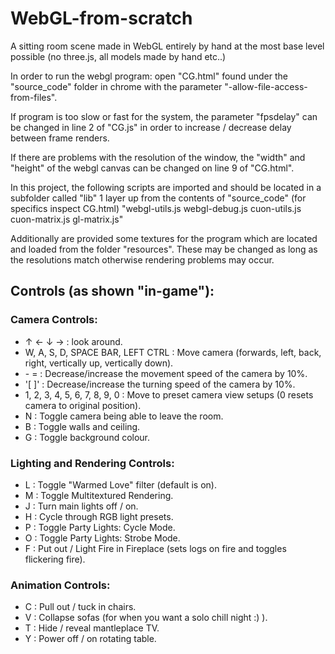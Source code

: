 # WebGL-from-scratch
A sitting room scene made in WebGL entirely by hand at the most base level possible (no three.js, all models made by hand etc..)
  
In order to run the webgl program: open "CG.html" found under the "source_code" folder in chrome with the parameter "-allow-file-access-from-files".

If program is too slow or fast for the system, the parameter "fpsdelay" can be changed in line 2 of "CG.js" 
in order to increase / decrease delay between frame renders.

If there are problems with the resolution of the window, the "width" and "height" of the webgl canvas can be changed on line 9 of "CG.html".

In this project, the following scripts are imported and should be located in a subfolder called "lib" 1 layer up from the contents of "source_code" (for specifics inspect CG.html)
	"webgl-utils.js
	webgl-debug.js
	cuon-utils.js
	cuon-matrix.js
	gl-matrix.js"

Additionally are provided some textures for the program which are located and loaded from the folder "resources".
These may be changed as long as the resolutions match otherwise rendering problems may occur.

## Controls (as shown "in-game"):

### Camera Controls:

* ↑ ← ↓ → : look around.
* W, A, S, D, SPACE BAR, LEFT CTRL : Move camera (forwards, left, back, right, vertically up, vertically down).
* \- = : Decrease/increase the movement speed of the camera by 10%.
* '[   ]' : Decrease/increase the turning speed of the camera by 10%.
* 1, 2, 3, 4, 5, 6, 7, 8, 9, 0 : Move to preset camera view setups (0 resets camera to original position).
* N : Toggle camera being able to leave the room.
* B : Toggle walls and ceiling.
* G : Toggle background colour.

### Lighting and Rendering Controls:

* L : Toggle "Warmed Love" filter (default is on).
* M : Toggle Multitextured Rendering.
* J : Turn main lights off / on.
* H : Cycle through RGB light presets.
* P : Toggle Party Lights: Cycle Mode.
* O : Toggle Party Lights: Strobe Mode.
* F : Put out / Light Fire in Fireplace (sets logs on fire and toggles flickering fire).

### Animation Controls:

* C : Pull out / tuck in chairs.
* V : Collapse sofas (for when you want a solo chill night :) ).
* T : Hide / reveal mantleplace TV.
* Y : Power off / on rotating table.
